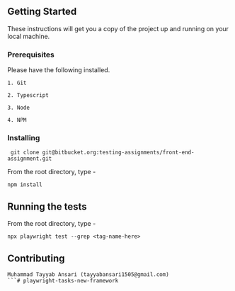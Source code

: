 
## Getting Started

These instructions will get you a copy of the project up and running on your local machine.

### Prerequisites

Please have the following installed.

```
1. Git

2. Typescript

3. Node

4. NPM
```

### Installing

```
 git clone git@bitbucket.org:testing-assignments/front-end-assignment.git 
```

From the root directory, type -

```
npm install
```

## Running the tests

From the root directory, type -

```
npx playwright test --grep <tag-name-here>
```

## Contributing

```
Muhammad Tayyab Ansari (tayyabansari1505@gmail.com)
```# playwright-tasks-new-framework
